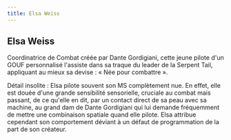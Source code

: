 ```yaml
---
title: Elsa Weiss
---
```


Elsa Weiss
----------




Coordinatrice de Combat créée par Dante Gordigiani, cette jeune pilote d'un GOUF personnalisé l'assiste dans sa traque du leader de la Serpent Tail, appliquant au mieux sa devise : « Née pour combattre ». 


Détail insolite : Elsa pilote souvent son MS complètement nue. En effet, elle est douée d'une grande sensibilité sensorielle, cruciale au combat mais passant, de ce qu'elle en dit, par un contact direct de sa peau avec sa machine, au grand dam de Dante Gordigiani qui lui demande fréquemment de mettre une combinaison spatiale quand elle pilote. Elsa attribue cependant son comportement déviant à un défaut de programmation de la part de son créateur.


